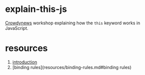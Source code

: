 # explain-this-js
[Crowdynews](http://www.crowdynews.com/) workshop explaining how the `this` keyword works in
JavaScript.

# resources
1. [introduction](resources/index.md#introduction)
2. [binding rules](resources/binding-rules.md#binding rules)
